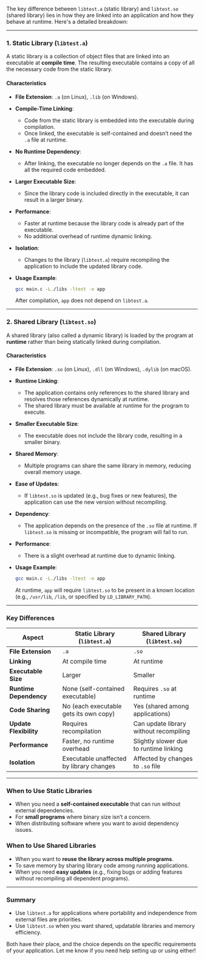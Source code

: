 The key difference between `libtest.a` (static library) and `libtest.so` (shared library) lies in how they are linked into an application and how they behave at runtime. Here's a detailed breakdown:

---

### **1. Static Library (`libtest.a`)**

A static library is a collection of object files that are linked into an executable at **compile time**. The resulting executable contains a copy of all the necessary code from the static library.

#### Characteristics

- **File Extension**: `.a` (on Linux), `.lib` (on Windows).
- **Compile-Time Linking**:
  - Code from the static library is embedded into the executable during compilation.
  - Once linked, the executable is self-contained and doesn’t need the `.a` file at runtime.
- **No Runtime Dependency**:
  - After linking, the executable no longer depends on the `.a` file. It has all the required code embedded.
- **Larger Executable Size**:
  - Since the library code is included directly in the executable, it can result in a larger binary.
- **Performance**:
  - Faster at runtime because the library code is already part of the executable.
  - No additional overhead of runtime dynamic linking.
- **Isolation**:
  - Changes to the library (`libtest.a`) require recompiling the application to include the updated library code.
- **Usage Example**:

  ```bash
  gcc main.c -L./libs -ltest -o app
  ```

  After compilation, `app` does not depend on `libtest.a`.

---

### **2. Shared Library (`libtest.so`)**

A shared library (also called a dynamic library) is loaded by the program at **runtime** rather than being statically linked during compilation.

#### Characteristics

- **File Extension**: `.so` (on Linux), `.dll` (on Windows), `.dylib` (on macOS).
- **Runtime Linking**:
  - The application contains only references to the shared library and resolves those references dynamically at runtime.
  - The shared library must be available at runtime for the program to execute.
- **Smaller Executable Size**:
  - The executable does not include the library code, resulting in a smaller binary.
- **Shared Memory**:
  - Multiple programs can share the same library in memory, reducing overall memory usage.
- **Ease of Updates**:
  - If `libtest.so` is updated (e.g., bug fixes or new features), the application can use the new version without recompiling.
- **Dependency**:
  - The application depends on the presence of the `.so` file at runtime. If `libtest.so` is missing or incompatible, the program will fail to run.
- **Performance**:
  - There is a slight overhead at runtime due to dynamic linking.
- **Usage Example**:

  ```bash
  gcc main.c -L./libs -ltest -o app
  ```

  At runtime, `app` will require `libtest.so` to be present in a known location (e.g., `/usr/lib`, `/lib`, or specified by `LD_LIBRARY_PATH`).

---

### **Key Differences**

| Aspect                     | Static Library (`libtest.a`)         | Shared Library (`libtest.so`)         |
|----------------------------|---------------------------------------|---------------------------------------|
| **File Extension**          | `.a`                                 | `.so`                                 |
| **Linking**                 | At compile time                      | At runtime                            |
| **Executable Size**         | Larger                               | Smaller                               |
| **Runtime Dependency**      | None (self-contained executable)     | Requires `.so` at runtime             |
| **Code Sharing**            | No (each executable gets its own copy)| Yes (shared among applications)       |
| **Update Flexibility**      | Requires recompilation               | Can update library without recompiling|
| **Performance**             | Faster, no runtime overhead          | Slightly slower due to runtime linking|
| **Isolation**               | Executable unaffected by library changes | Affected by changes to `.so` file    |

---

### **When to Use Static Libraries**

- When you need a **self-contained executable** that can run without external dependencies.
- For **small programs** where binary size isn’t a concern.
- When distributing software where you want to avoid dependency issues.

### **When to Use Shared Libraries**

- When you want to **reuse the library across multiple programs**.
- To save memory by sharing library code among running applications.
- When you need **easy updates** (e.g., fixing bugs or adding features without recompiling all dependent programs).

---

### **Summary**

- Use `libtest.a` for applications where portability and independence from external files are priorities.
- Use `libtest.so` when you want shared, updatable libraries and memory efficiency.

Both have their place, and the choice depends on the specific requirements of your application. Let me know if you need help setting up or using either!
